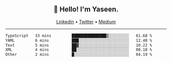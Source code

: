 <h2 align="center">👋 Hello! I'm Yaseen.</h2>
<p align="center">
  <a href="https://www.linkedin.com/in/yaseenkc/">Linkedin</a> •
  <a href="https://twitter.com/yaseeenkc">Twitter</a> •
  <a href="https://medium.com/@yaseen-kc">Medium</a>
</p>


<!--- 🔭 I’m currently working at []() as an  -->
<!--- - 💬 Ask me about **Javascript, React and Git** -->
<!--- - 📫 How to reach me: [@kc.yaseen](https://instagram.com/kc.yaseen) on Instagram -->
<!--- - ⚡ Fun fact: Big Fan of the :zap: emoji -->

-------

<!--START_SECTION:waka-->

```txt
TypeScript   33 mins         ███████████████▒░░░░░░░░░   61.68 %
YAML         6 mins          ███░░░░░░░░░░░░░░░░░░░░░░   12.40 %
Text         5 mins          ██▓░░░░░░░░░░░░░░░░░░░░░░   10.22 %
XML          4 mins          ██░░░░░░░░░░░░░░░░░░░░░░░   08.10 %
Other        2 mins          █░░░░░░░░░░░░░░░░░░░░░░░░   04.19 %
```

<!--END_SECTION:waka-->
